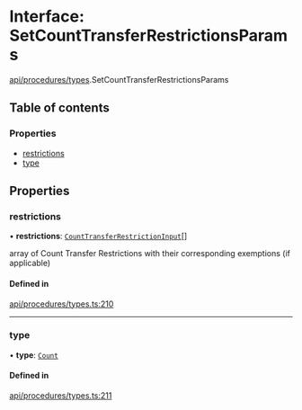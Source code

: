# Interface: SetCountTransferRestrictionsParams

[api/procedures/types](../wiki/api.procedures.types).SetCountTransferRestrictionsParams

## Table of contents

### Properties

- [restrictions](../wiki/api.procedures.types.SetCountTransferRestrictionsParams#restrictions)
- [type](../wiki/api.procedures.types.SetCountTransferRestrictionsParams#type)

## Properties

### restrictions

• **restrictions**: [`CountTransferRestrictionInput`](../wiki/api.procedures.types.CountTransferRestrictionInput)[]

array of Count Transfer Restrictions with their corresponding exemptions (if applicable)

#### Defined in

[api/procedures/types.ts:210](https://github.com/PolymeshAssociation/polymesh-sdk/blob/16e8c2ca/src/api/procedures/types.ts#L210)

___

### type

• **type**: [`Count`](../wiki/api.procedures.types.TransferRestrictionType#count)

#### Defined in

[api/procedures/types.ts:211](https://github.com/PolymeshAssociation/polymesh-sdk/blob/16e8c2ca/src/api/procedures/types.ts#L211)

